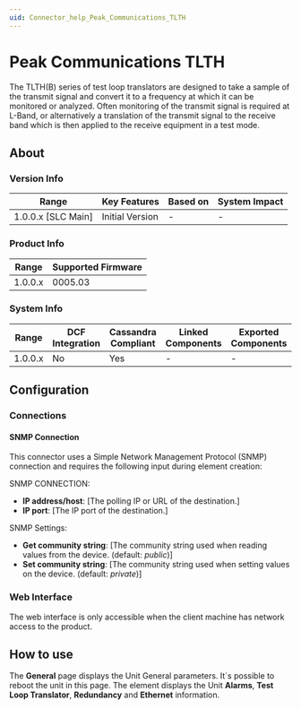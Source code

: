 ```yaml
---
uid: Connector_help_Peak_Communications_TLTH
---
```


# Peak Communications TLTH

The TLTH(B) series of test loop translators are designed to take a sample of the transmit signal and convert it to a  frequency at which it can be monitored or analyzed. 
Often monitoring of the transmit signal is required at L-Band, or alternatively a translation of the transmit signal to the receive band which is then applied to the receive equipment in a test mode.

## About

### Version Info

| Range                | Key Features     | Based on     | System Impact     |
|----------------------|------------------|--------------|-------------------|
| 1.0.0.x \[SLC Main\] | Initial Version  | \-           | \-                |

### Product Info

| Range     | Supported Firmware     |
|-----------|------------------------|
| 1.0.0.x   | 0005.03                |

### System Info

| Range     | DCF Integration     | Cassandra Compliant     | Linked Components     | Exported Components     |
|-----------|---------------------|-------------------------|-----------------------|-------------------------|
| 1.0.0.x   | No                  | Yes                     | \-                    | \-                      |

## Configuration

### Connections

#### SNMP Connection

This connector uses a Simple Network Management Protocol (SNMP) connection and requires the following input during element creation:

SNMP CONNECTION:

- **IP address/host**: [The polling IP or URL of the destination.]
- **IP port**: [The IP port of the destination.]


SNMP Settings:

- **Get community string**: [The community string used when reading values from the device. (default: *public*)]
- **Set community string**: [The community string used when setting values on the device. (default: *private*)]

### Web Interface

The web interface is only accessible when the client machine has network access to the product.

## How to use

The **General** page displays the Unit General parameters. It´s possible to reboot the unit in this page.
The element displays the Unit **Alarms**, **Test Loop Translator**, **Redundancy** and **Ethernet** information.
